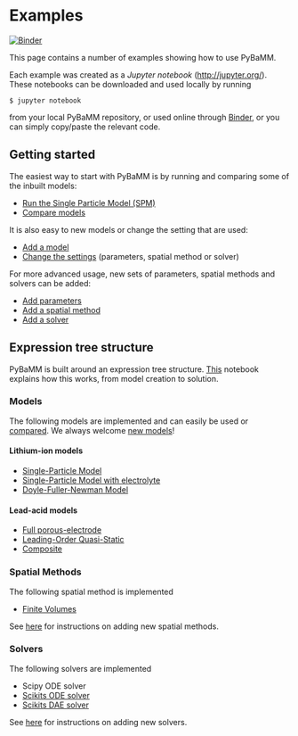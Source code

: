 # Examples

[![Binder](https://mybinder.org/badge_logo.svg)](https://mybinder.org/v2/gh/pybamm-team/PyBaMM/master)

This page contains a number of examples showing how to use PyBaMM.

Each example was created as a _Jupyter notebook_ (http://jupyter.org/).
These notebooks can be downloaded and used locally by running
```
$ jupyter notebook
```
from your local PyBaMM repository, or used online through [Binder](https://mybinder.org/v2/gh/pybamm-team/PyBaMM/master), or you can simply copy/paste the relevant code.

## Getting started

The easiest way to start with PyBaMM is by running and comparing some of the inbuilt models:
- [Run the Single Particle Model (SPM)](./models/SPM.ipynb)
- [Compare models](./models/lead-acid.ipynb)

It is also easy to new models or change the setting that are used:
- [Add a model](https://pybamm.readthedocs.io/en/latest/tutorials/add-model.html)
- [Change the settings](./change-settings.ipynb) (parameters, spatial method or solver)

For more advanced usage, new sets of parameters, spatial methods and solvers can be added:
- [Add parameters](https://pybamm.readthedocs.io/en/latest/tutorials/add-parameter-values.html)
- [Add a spatial method](https://pybamm.readthedocs.io/en/latest/tutorials/add-spatial-method.html)
- [Add a solver](https://pybamm.readthedocs.io/en/latest/tutorials/add-solver.html)

## Expression tree structure

PyBaMM is built around an expression tree structure.
[This](expression_tree/expression-tree.ipynb) notebook explains how this works, from
model creation to solution.

### Models

The following models are implemented and can easily be used or [compared](./models/lead-acid.ipynb). We always welcome [new models](https://pybamm.readthedocs.io/en/latest/tutorials/add-model.html)!

#### Lithium-ion models

- [Single-Particle Model](./models/SPM.ipynb)
- [Single-Particle Model with electrolyte](./models/SPMe.ipynb)
- [Doyle-Fuller-Newman Model](./models/DFN.ipynb)

#### Lead-acid models

- [Full porous-electrode](https://pybamm.readthedocs.io/en/latest/source/models/lead_acid/newman_tiedemann.html)
- [Leading-Order Quasi-Static](https://pybamm.readthedocs.io/en/latest/source/models/lead_acid/loqs.html)
- [Composite](https://pybamm.readthedocs.io/en/latest/source/models/lead_acid/composite.html)

### Spatial Methods

The following spatial method is implemented
- [Finite Volumes](./spatial_methods/finite-volumes.ipynb)

See [here](https://pybamm.readthedocs.io/en/latest/tutorials/add-spatial-method.html) for instructions on adding new spatial methods.

### Solvers

The following solvers are implemented
- Scipy ODE solver
- [Scikits ODE solver](./solvers/scikits-ode-solver.ipynb)
- [Scikits DAE solver](./solvers/scikits-dae-solver.ipynb)

See [here](https://pybamm.readthedocs.io/en/latest/tutorials/add-solver.html) for instructions on adding new solvers.
